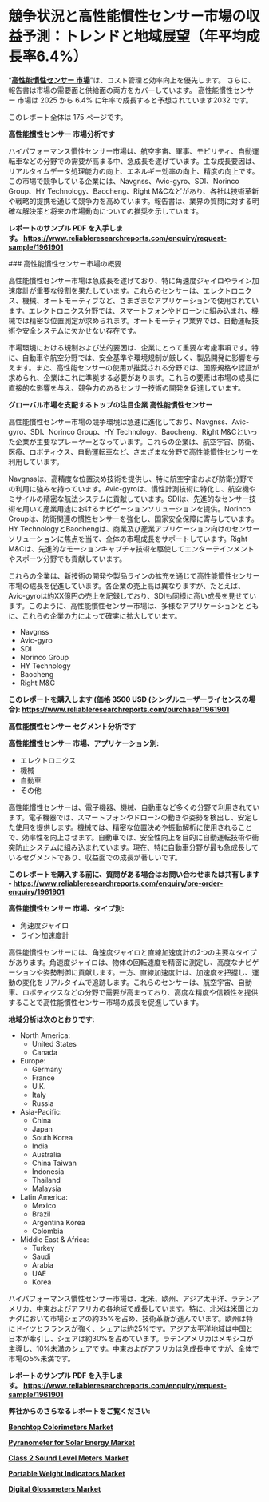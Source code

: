<p><h1>競争状況と高性能慣性センサー市場の収益予測：トレンドと地域展望（年平均成長率6.4%）</h1></p><p>&ldquo;<strong><a href="https://www.reliableresearchreports.com/high-performance-inertial-sensors-r1961901?utm_campaign=107&utm_medium=9&utm_source=Github&utm_content=ia&utm_term=27032025&utm_id=high-performance-inertial-sensors">高性能慣性センサー 市場</a></strong>&rdquo;は、コスト管理と効率向上を優先します。 さらに、報告書は市場の需要面と供給面の両方をカバーしています。 高性能慣性センサー 市場は 2025 から 6.4% に年率で成長すると予想されています2032 です。</p>
<p>このレポート全体は 175 ページです。</p>
<p><strong>高性能慣性センサー 市場分析です</strong></p>
<p><p>ハイパフォーマンス慣性センサー市場は、航空宇宙、軍事、モビリティ、自動運転車などの分野での需要が高まる中、急成長を遂げています。主な成長要因は、リアルタイムデータ処理能力の向上、エネルギー効率の向上、精度の向上です。この市場で競争している企業には、Navgnss、Avic-gyro、SDI、Norinco Group、HY Technology、Baocheng、Right M&Cなどがあり、各社は技術革新や戦略的提携を通じて競争力を高めています。報告書は、業界の質問に対する明確な解決策と将来の市場動向についての推奨を示しています。</p></p>
<p><strong>レポートのサンプル PDF を入手します。&nbsp;<a href="https://www.reliableresearchreports.com/enquiry/request-sample/1961901?utm_campaign=107&utm_medium=9&utm_source=Github&utm_content=ia&utm_term=27032025&utm_id=high-performance-inertial-sensors">https://www.reliableresearchreports.com/enquiry/request-sample/1961901</a></strong></p>
<p><p>### 高性能慣性センサー市場の概要</p><p>高性能慣性センサー市場は急成長を遂げており、特に角速度ジャイロやライン加速度計が重要な役割を果たしています。これらのセンサーは、エレクトロニクス、機械、オートモーティブなど、さまざまなアプリケーションで使用されています。エレクトロニクス分野では、スマートフォンやドローンに組み込まれ、機械では精密な位置測定が求められます。オートモーティブ業界では、自動運転技術や安全システムに欠かせない存在です。</p><p>市場環境における規制および法的要因は、企業にとって重要な考慮事項です。特に、自動車や航空分野では、安全基準や環境規制が厳しく、製品開発に影響を与えます。また、高性能センサーの使用が推奨される分野では、国際規格や認証が求められ、企業はこれに準拠する必要があります。これらの要素は市場の成長に直接的な影響を与え、競争力のあるセンサー技術の開発を促進しています。</p></p>
<p><strong>グローバル市場を支配するトップの注目企業 高性能慣性センサー</strong></p>
<p><p>高性能慣性センサー市場の競争環境は急速に進化しており、Navgnss、Avic-gyro、SDI、Norinco Group、HY Technology、Baocheng、Right M&Cといった企業が主要なプレーヤーとなっています。これらの企業は、航空宇宙、防衛、医療、ロボティクス、自動運転車など、さまざまな分野で高性能慣性センサーを利用しています。</p><p>Navgnssは、高精度な位置決め技術を提供し、特に航空宇宙および防衛分野での利用に強みを持っています。Avic-gyroは、慣性計測技術に特化し、航空機やミサイルの精密な航法システムに貢献しています。SDIは、先進的なセンサー技術を用いて産業用途におけるナビゲーションソリューションを提供。Norinco Groupは、防衛関連の慣性センサーを強化し、国家安全保障に寄与しています。HY TechnologyとBaochengは、商業及び産業アプリケーション向けのセンサーソリューションに焦点を当て、全体の市場成長をサポートしています。Right M&Cは、先進的なモーションキャプチャ技術を駆使してエンターテインメントやスポーツ分野でも貢献しています。</p><p>これらの企業は、新技術の開発や製品ラインの拡充を通じて高性能慣性センサー市場の成長を促進しています。各企業の売上高は異なりますが、たとえば、Avic-gyroは約XX億円の売上を記録しており、SDIも同様に高い成長を見せています。このように、高性能慣性センサー市場は、多様なアプリケーションとともに、これらの企業の力によって確実に拡大しています。</p></p>
<p><ul><li>Navgnss</li><li>Avic-gyro</li><li>SDI</li><li>Norinco Group</li><li>HY Technology</li><li>Baocheng</li><li>Right M&C</li></ul></p>
<p><strong>このレポートを購入します (価格 3500 USD (シングルユーザーライセンスの場合):&nbsp;<a href="https://www.reliableresearchreports.com/purchase/1961901?utm_campaign=107&utm_medium=9&utm_source=Github&utm_content=ia&utm_term=27032025&utm_id=high-performance-inertial-sensors">https://www.reliableresearchreports.com/purchase/1961901</a></strong></p>
<p><strong>高性能慣性センサー セグメント分析です</strong></p>
<p><strong>高性能慣性センサー 市場、アプリケーション別:</strong></p>
<p><ul><li>エレクトロニクス</li><li>機械</li><li>自動車</li><li>その他</li></ul></p>
<p><p>高性能慣性センサーは、電子機器、機械、自動車など多くの分野で利用されています。電子機器では、スマートフォンやドローンの動きや姿勢を検出し、安定した使用を提供します。機械では、精密な位置決めや振動解析に使用されることで、効率性を向上させます。自動車では、安全性向上を目的に自動運転技術や衝突防止システムに組み込まれています。現在、特に自動車分野が最も急成長しているセグメントであり、収益面での成長が著しいです。</p></p>
<p><strong>このレポートを購入する前に、質問がある場合はお問い合わせまたは共有します - <a href="https://www.reliableresearchreports.com/enquiry/pre-order-enquiry/1961901?utm_campaign=107&utm_medium=9&utm_source=Github&utm_content=ia&utm_term=27032025&utm_id=high-performance-inertial-sensors">https://www.reliableresearchreports.com/enquiry/pre-order-enquiry/1961901</a></strong></p>
<p><strong>高性能慣性センサー 市場、タイプ別:</strong></p>
<p><ul><li>角速度ジャイロ</li><li>ライン加速度計</li></ul></p>
<p><p>高性能慣性センサーには、角速度ジャイロと直線加速度計の2つの主要なタイプがあります。角速度ジャイロは、物体の回転速度を精密に測定し、高度なナビゲーションや姿勢制御に貢献します。一方、直線加速度計は、加速度を把握し、運動の変化をリアルタイムで追跡します。これらのセンサーは、航空宇宙、自動車、ロボティクスなどの分野で需要が高まっており、高度な精度や信頼性を提供することで高性能慣性センサー市場の成長を促進しています。</p></p>
<p><strong>地域分析は次のとおりです:</strong></p>
<p><ul>
    <li>
        North America:
        <ul>
            <li>United States</li>
            <li>Canada</li>
        </ul>
    </li>
    <li>
        Europe:
        <ul>
            <li>Germany</li>
            <li>France</li>
            <li>U.K.</li>
            <li>Italy</li>
            <li>Russia</li>
        </ul>
    </li>
    <li>
        Asia-Pacific:
        <ul>
            <li>China</li>
            <li>Japan</li>
            <li>South Korea</li>
            <li>India</li>
            <li>Australia</li>
            <li>China Taiwan</li>
            <li>Indonesia</li>
            <li>Thailand</li>
            <li>Malaysia</li>
        </ul>
    </li>
    <li>
        Latin America:
        <ul>
            <li>Mexico</li>
            <li>Brazil</li>
            <li>Argentina Korea</li>
            <li>Colombia</li>
        </ul>
    </li>
    <li>
        Middle East & Africa:
        <ul>
            <li>Turkey</li>
            <li>Saudi</li>
            <li>Arabia</li>
            <li>UAE</li>
            <li>Korea</li>
        </ul>
    </li>
    </ul></p>
<p><p>ハイパフォーマンス慣性センサー市場は、北米、欧州、アジア太平洋、ラテンアメリカ、中東およびアフリカの各地域で成長しています。特に、北米は米国とカナダにおいて市場シェアの約35%を占め、技術革新が進んでいます。欧州は特にドイツとフランスが強く、シェアは約25%です。アジア太平洋地域は中国と日本が牽引し、シェアは約30%を占めています。ラテンアメリカはメキシコが主導し、10%未満のシェアです。中東およびアフリカは急成長中ですが、全体で市場の5%未満です。</p></p>
<p><strong>レポートのサンプル PDF を入手します。&nbsp;<a href="https://www.reliableresearchreports.com/enquiry/request-sample/1961901?utm_campaign=107&utm_medium=9&utm_source=Github&utm_content=ia&utm_term=27032025&utm_id=high-performance-inertial-sensors">https://www.reliableresearchreports.com/enquiry/request-sample/1961901</a></strong></p>
<p><strong></strong></p>
<p><strong></strong></p>
<p><strong></strong></p>
<p><strong></strong></p>
<p><strong>弊社からのさらなるレポートをご覧ください:</strong></p>
<p><strong><p><a href="https://github.com/reahmmunises/Market-Research-Report-List-1/blob/main/benchtop-colorimeters-market.md?utm_campaign=107&utm_medium=9&utm_source=Github&utm_content=ia&utm_term=27032025&utm_id=high-performance-inertial-sensors">Benchtop Colorimeters Market</a></p><p><a href="https://github.com/latzerelfigo48/Market-Research-Report-List-1/blob/main/pyranometer-for-solar-energy-market.md?utm_campaign=107&utm_medium=9&utm_source=Github&utm_content=ia&utm_term=27032025&utm_id=high-performance-inertial-sensors">Pyranometer for Solar Energy Market</a></p><p><a href="https://github.com/jugutstam/Market-Research-Report-List-1/blob/main/class-2-sound-level-meters-market.md?utm_campaign=107&utm_medium=9&utm_source=Github&utm_content=ia&utm_term=27032025&utm_id=high-performance-inertial-sensors">Class 2 Sound Level Meters Market</a></p><p><a href="https://github.com/pilukypalis/Market-Research-Report-List-1/blob/main/portable-weight-indicators-market.md?utm_campaign=107&utm_medium=9&utm_source=Github&utm_content=ia&utm_term=27032025&utm_id=high-performance-inertial-sensors">Portable Weight Indicators Market</a></p><p><a href="https://github.com/moratronak3q/Market-Research-Report-List-1/blob/main/digital-glossmeters-market.md?utm_campaign=107&utm_medium=9&utm_source=Github&utm_content=ia&utm_term=27032025&utm_id=high-performance-inertial-sensors">Digital Glossmeters Market</a></p></strong></p>
